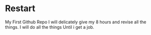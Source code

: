 # Restart
My First Github Repo
I will delicately give my 8 hours and revise all the things. 
I will do all the things Until i get a job.
